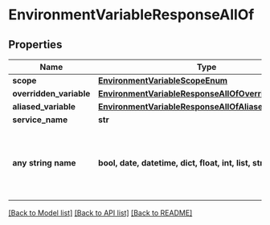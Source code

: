 # EnvironmentVariableResponseAllOf


## Properties
Name | Type | Description | Notes
------------ | ------------- | ------------- | -------------
**scope** | [**EnvironmentVariableScopeEnum**](EnvironmentVariableScopeEnum.md) |  | 
**overridden_variable** | [**EnvironmentVariableResponseAllOfOverriddenVariable**](EnvironmentVariableResponseAllOfOverriddenVariable.md) |  | [optional] 
**aliased_variable** | [**EnvironmentVariableResponseAllOfAliasedVariable**](EnvironmentVariableResponseAllOfAliasedVariable.md) |  | [optional] 
**service_name** | **str** |  | [optional] 
**any string name** | **bool, date, datetime, dict, float, int, list, str, none_type** | any string name can be used but the value must be the correct type | [optional]

[[Back to Model list]](../README.md#documentation-for-models) [[Back to API list]](../README.md#documentation-for-api-endpoints) [[Back to README]](../README.md)


